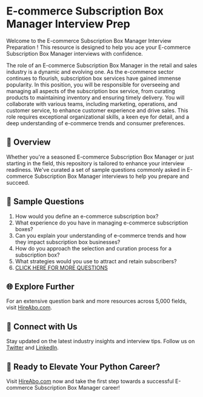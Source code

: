 # E-commerce Subscription Box Manager Interview Prep

Welcome to the E-commerce Subscription Box Manager Interview Preparation ! This resource is designed to help you ace your E-commerce Subscription Box Manager interviews with confidence.

The role of an E-commerce Subscription Box Manager in the retail and sales industry is a dynamic and evolving one. As the e-commerce sector continues to flourish, subscription box services have gained immense popularity. In this position, you will be responsible for overseeing and managing all aspects of the subscription box service, from curating products to maintaining inventory and ensuring timely delivery. You will collaborate with various teams, including marketing, operations, and customer service, to enhance customer experience and drive sales. This role requires exceptional organizational skills, a keen eye for detail, and a deep understanding of e-commerce trends and consumer preferences.

## 🚀 Overview

Whether you're a seasoned E-commerce Subscription Box Manager or just starting in the field, this repository is tailored to enhance your interview readiness. We've curated a set of sample questions commonly asked in E-commerce Subscription Box Manager interviews to help you prepare and succeed.

## 📝 Sample Questions

1. How would you define an e-commerce subscription box?
2. What experience do you have in managing e-commerce subscription boxes?
3. Can you explain your understanding of e-commerce trends and how they impact subscription box businesses?
4. How do you approach the selection and curation process for a subscription box?
5. What strategies would you use to attract and retain subscribers?
6. [CLICK HERE FOR MORE QUESTIONS](https://hireabo.com/job/22_2_45/Ecommerce%20Subscription%20Box%20Manager)

## 🌐 Explore Further

For an extensive question bank and more resources across 5,000 fields, visit [HireAbo.com](https://www.hireabo.com).

## 📱 Connect with Us

Stay updated on the latest industry insights and interview tips. Follow us on [Twitter](https://twitter.com/hireabo) and [LinkedIn](https://www.linkedin.com/in/hire-abo-3609972a8/).

## 🚀 Ready to Elevate Your Python Career?

Visit [HireAbo.com](https://www.hireabo.com) now and take the first step towards a successful E-commerce Subscription Box Manager career!